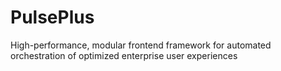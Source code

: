 # PulsePlus
High-performance, modular frontend framework for automated orchestration of optimized enterprise user experiences
